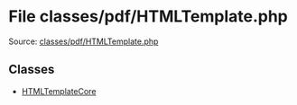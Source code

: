 File classes/pdf/HTMLTemplate.php
=========

Source: [classes/pdf/HTMLTemplate.php](https://github.com/PrestaShop/PrestaShop/blob/1.5.0.9/classes/pdf/HTMLTemplate.php)


Classes
-------

* [HTMLTemplateCore](class.HTMLTemplateCore.md)

